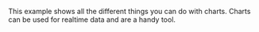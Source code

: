 This example shows all the different things you can do with charts. Charts can be used for realtime data and are a handy tool.